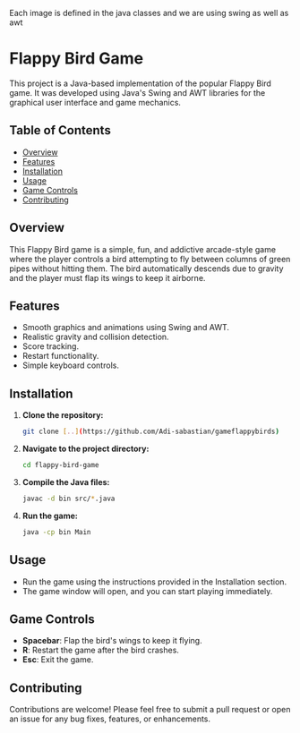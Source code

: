 Each image is defined in the java classes and we are using swing as well as awt

# Flappy Bird Game

This project is a Java-based implementation of the popular Flappy Bird game. It was developed using Java's Swing and AWT libraries for the graphical user interface and game mechanics.

## Table of Contents

- [Overview](#overview)
- [Features](#features)
- [Installation](#installation)
- [Usage](#usage)
- [Game Controls](#game-controls)
- [Contributing](#contributing)


## Overview

This Flappy Bird game is a simple, fun, and addictive arcade-style game where the player controls a bird attempting to fly between columns of green pipes without hitting them. The bird automatically descends due to gravity and the player must flap its wings to keep it airborne.

## Features

- Smooth graphics and animations using Swing and AWT.
- Realistic gravity and collision detection.
- Score tracking.
- Restart functionality.
- Simple keyboard controls.

## Installation

1. **Clone the repository:**
   ```bash
   git clone [..](https://github.com/Adi-sabastian/gameflappybirds)
   ```

2. **Navigate to the project directory:**
   ```bash
   cd flappy-bird-game
   ```

3. **Compile the Java files:**
   ```bash
   javac -d bin src/*.java
   ```

4. **Run the game:**
   ```bash
   java -cp bin Main
   ```

## Usage

- Run the game using the instructions provided in the Installation section.
- The game window will open, and you can start playing immediately.

## Game Controls

- **Spacebar**: Flap the bird's wings to keep it flying.
- **R**: Restart the game after the bird crashes.
- **Esc**: Exit the game.

## Contributing

Contributions are welcome! Please feel free to submit a pull request or open an issue for any bug fixes, features, or enhancements.




